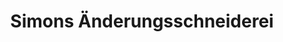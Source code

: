 ---
title: "Simons Änderungsschneiderei"
url: /neckarsulm/simons-aenderungsschneiderei/
shop: Schneiderei
---